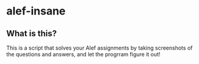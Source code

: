 # alef-insane

## What is this?

This is a script that solves your Alef assignments by taking screenshots of the questions and answers, and let the progrram figure it out!
